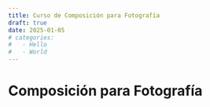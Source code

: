 ```yaml
---
title: Curso de Composición para Fotografía
draft: true
date: 2025-01-05
# categories:
#   - Hello
#   - World
---
```


# Composición para Fotografía

